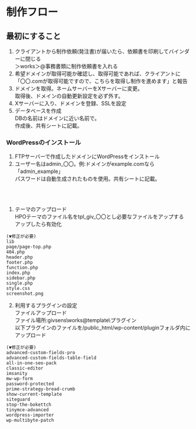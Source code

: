 # 制作フロー
## 最初にすること
1. クライアントから制作依頼(発注書)が届いたら、依頼書を印刷してバインダーに閉じる<br>＞works＞@事務書類に制作依頼書を入れる
2. 希望ドメインが取得可能か確認し、取得可能であれば、クライアントに<br>「〇〇.comが取得可能ですので、こちらを取得し制作を進めます」と報告
3. ドメインを取得。ネームサーバーをXサーバーに変更。<br>
取得後、ドメインの自動更新設定を必ず外す。
4. Xサーバーに入り、ドメインを登録、SSLを設定
5. データベースを作成<br>DBの名前はドメインに近い名前で。<br>
作成後、共有シートに記載。
### WordPressのインストール
1. FTPサーバーで作成したドメインにWordPressをインストール
2. ユーザー名はadmin_〇〇。例:ドメインがexample.comなら「admin_example」<br>パスワードは自動生成されたものを使用。共有シートに記載。

<br><br>

1. テーマのアップロード<br>HPOテーマのファイル名をtpl_giv_〇〇とし必要なファイルをアップする<br>
アップしたら有効化

```
(▼修正が必要)
lib
page/page-top.php
404.php
header.php
footer.php
function.php
index.php
sidebar.php
single.php
style.css
screenshot.png
```
2. 利用するプラグインの設定<br>ファイルアップロード<br>
ファイル場所:givsens\works\@template\プラグイン<br>
以下プラグインのファイルを/public_html/wp-content/pluginフォルダ内にアップロード
```
(▼修正が必要)
advanced-custom-fields-pro
advanced-custom-fields-table-field
all-in-one-seo-pack
classic-editor
imsanity
mw-wp-form
password-protected
prime-strategy-bread-crumb
show-current-template
siteguard
stop-the-bokettch
tinymce-advanced
wordpress-importer
wp-multibyte-patch
```
